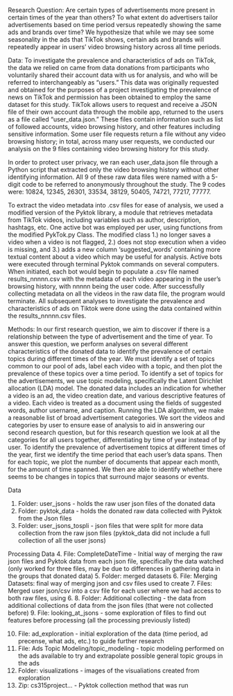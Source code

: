 Research Question: 
Are certain types of advertisements more present in certain times of the year than others? To what extent do advertisers tailor advertisements based on time period versus repeatedly showing the same ads and brands over time? We hypothesize that while we may see some seasonality in the ads that TikTok shows, certain ads and brands will repeatedly appear in users’ video browsing history across all time periods.

Data: 
To investigate the prevalence and characteristics of ads on TikTok, the data we relied on came from data donations from participants who voluntarily shared their account data with us for analysis, and who will be referred to interchangeably as “users.” This data was originally requested and obtained for the purposes of a project investigating the prevalence of news on TikTok and permission has been obtained to employ the same dataset for this study. TikTok allows users to request and receive a JSON file of their own account data through the mobile app, returned to the users as a file called “user_data.json.” These files contain information such as list of followed accounts, video browsing history, and other features including sensitive information. Some user file requests return a file without any video browsing history; in total, across many user requests, we conducted our analysis on the 9 files containing video browsing history for this study.

In order to protect user privacy, we ran each user_data.json file through a Python script that extracted only the video browsing history without other identifying information. All 9 of these raw data files were named with a 5-digit code to be referred to anonymously throughout the study. The 9 codes were: 10824, 12345, 26301, 33534, 38129, 50405, 74721, 77217, 77777. 

To extract the video metadata into .csv files for ease of analysis, we used a modified version of the Pyktok library, a module that retrieves metadata from TikTok videos, including variables such as author, description, hashtags, etc. One active bot was employed per user, using functions from the modified PykTok.py Class. The modified class 1.) no longer saves a video when a video is not flagged, 2.) does not stop execution when a video is missing, and 3.) adds a new column ‘suggested_words’ containing more textual content about a video which may be useful for analysis. Active bots were executed through terminal Pyktok commands on several computers. When initiated, each bot would begin to populate a .csv file named results_nnnnn.csv with the metadata of each video appearing in the user’s browsing history, with nnnnn being the user code. After successfully collecting metadata on all the videos in the raw data file, the program would terminate. All subsequent analyses to investigate the prevalence and characteristics of ads on Tiktok were done using the data contained within the results_nnnnn.csv files. 



Methods:
In our first research question, we aim to discover if there is a relationship between the type of advertisement and the time of year. To answer this question, we perform analyses on several different characteristics of the donated data to identify the prevalence of certain topics during different times of the year. We must identify a set of topics common to our pool of ads, label each video with a topic, and then plot the prevalence of these topics over a time period. To identify a set of topics for the advertisements, we use topic modeling, specifically the Latent Dirichlet allocation (LDA) model. The donated data includes an indication for whether a video is an ad, the video creation date, and various descriptive features of a video. Each video is treated as a document using the fields of suggested words, author username, and caption. Running the LDA algorithm, we make a reasonable list of broad advertisement categories. We sort the videos and categories by user to ensure ease of analysis to aid in answering our second research question, but for this research question we look at all the categories for all users together, differentiating by time of year instead of by user. To identify the prevalence of advertisement topics at different times of the year, first we identify the time period that each user’s data spans. Then for each topic, we plot the number of documents that appear each month, for the amount of time spanned. We then are able to identify whether there seems to be changes in topics that surround major seasons or events.


Data
1. Folder: user_jsons - holds the raw user json files of the donated data
2. Folder: pyktok_data - holds the donated raw data collected with Pyktok from the Json files
3. Folder: user_jsons_tospli -  json files that were split for more data collection from the raw json files (pyktok_data did not include a full collection of all the user jsons)

Processing Data
4. File: CompleteDateTime - Initial way of merging the raw json files and Pyktok data from each json file, specifically the data watched (only worked for three files, may be due to differences in gathering data in the groups that donated data)
5. Folder: merged datasets
    6. File: Merging Datasets: final way of merging json and csv files used to create
    7. Files: Merged user json/csv into a csv file for each user where we had access to both raw files, using 6.
    8. Folder: Additional collecting - the data from additional collections of data from the json files (that were not collected before)
9. File: looking_at_jsons - some exploration of files to find out features before processing (all the processing previously listed)

10. File: ad_exploration - initial exploration of the data (time period, ad precense, what ads, etc.) to guide further research
11. File: Ads Topic Modeling/topic_modeling - topic modeling performed on the ads available to try and extrapolate possible general topic groups in the ads
12. Folder: visualizations - images of the visualiations created from exploration
13. Zip: cs315project... - Pyktok collection method that was run